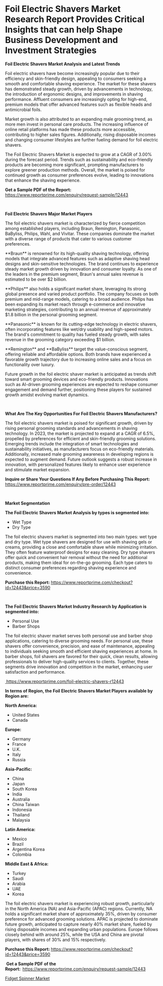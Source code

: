 <p><h1>Foil Electric Shavers Market Research Report Provides Critical Insights that can help Shape Business Development and Investment Strategies</h1></p><p><strong>Foil Electric Shavers Market Analysis and Latest Trends</strong></p>
<p><p>Foil electric shavers have become increasingly popular due to their efficiency and skin-friendly design, appealing to consumers seeking a smooth and comfortable shaving experience. The market for these shavers has demonstrated steady growth, driven by advancements in technology, the introduction of ergonomic designs, and improvements in shaving performance. Affluent consumers are increasingly opting for high-end, premium models that offer advanced features such as flexible heads and antimicrobial foils.</p><p>Market growth is also attributed to an expanding male grooming trend, as more men invest in personal care products. The increasing influence of online retail platforms has made these products more accessible, contributing to higher sales figures. Additionally, rising disposable incomes and changing consumer lifestyles are further fueling demand for foil electric shavers.</p><p>The Foil Electric Shavers Market is expected to grow at a CAGR of 3.00% during the forecast period. Trends such as sustainability and eco-friendly products are becoming more significant, prompting manufacturers to explore greener production methods. Overall, the market is poised for continued growth as consumer preferences evolve, leading to innovations that enhance the shaving experience.</p></p>
<p><strong>Get a Sample PDF of the Report:&nbsp;</strong> <a href="https://www.reportprime.com/enquiry/request-sample/12443?utm_campaign=3251&utm_medium=2&utm_source=Github&utm_content=ia&utm_term=18032025&utm_id=foil-electric-shavers">https://www.reportprime.com/enquiry/request-sample/12443</a></p>
<p>&nbsp;</p>
<p><strong>Foil Electric Shavers Major Market Players</strong></p>
<p><p>The foil electric shavers market is characterized by fierce competition among established players, including Braun, Remington, Panasonic, BaByliss, Philips, Wahl, and Vivitar. These companies dominate the market with a diverse range of products that cater to various customer preferences.</p><p>**Braun** is renowned for its high-quality shaving technology, offering models that integrate advanced features such as adaptive shaving head designs and skin-sensitive technologies. The brand continues to experience steady market growth driven by innovation and consumer loyalty. As one of the leaders in the premium segment, Braun's annual sales revenue is estimated to be over $2 billion.</p><p>**Philips** also holds a significant market share, leveraging its strong global presence and varied product portfolio. The company focuses on both premium and mid-range models, catering to a broad audience. Philips has been expanding its market reach through e-commerce and innovative marketing strategies, contributing to an annual revenue of approximately $1.8 billion in the personal grooming segment.</p><p>**Panasonic** is known for its cutting-edge technology in electric shavers, often incorporating features like wet/dry usability and high-speed motors. The brand's commitment to quality has fueled steady growth, with sales revenue in the grooming category exceeding $1 billion.</p><p>**Remington** and **BaByliss** target the value-conscious segment, offering reliable and affordable options. Both brands have experienced a favorable growth trajectory due to increasing online sales and a focus on functionality over luxury.</p><p>Future growth in the foil electric shaver market is anticipated as trends shift toward smart grooming devices and eco-friendly products. Innovations such as AI-driven grooming experiences are expected to reshape consumer engagement and demand further, positioning these players for sustained growth amidst evolving market dynamics.</p></p>
<p>&nbsp;</p>
<p><strong>What Are The Key Opportunities For Foil Electric Shavers Manufacturers?</strong></p>
<p><p>The foil electric shavers market is poised for significant growth, driven by rising personal grooming standards and advancements in shaving technology. In 2023, the market is projected to expand at a CAGR of 6.5%, propelled by preferences for efficient and skin-friendly grooming solutions. Emerging trends include the integration of smart technologies and sustainability initiatives, as manufacturers focus on eco-friendly materials. Additionally, increased male grooming awareness in developing regions is expected to augment demand. Future outlook suggests a robust increase in innovation, with personalized features likely to enhance user experience and stimulate market expansion.</p></p>
<p><strong>Inquire or Share Your Questions If Any Before Purchasing This Report:</strong> <a href="https://www.reportprime.com/enquiry/pre-order/12443?utm_campaign=3251&utm_medium=2&utm_source=Github&utm_content=ia&utm_term=18032025&utm_id=foil-electric-shavers">https://www.reportprime.com/enquiry/pre-order/12443</a></p>
<p>&nbsp;</p>
<p><strong>Market Segmentation</strong></p>
<p><strong>The Foil Electric Shavers Market Analysis by types is segmented into:</strong></p>
<p><ul><li>Wet Type</li><li>Dry Type</li></ul></p>
<p><p>The foil electric shavers market is segmented into two main types: wet type and dry type. Wet type shavers are designed for use with shaving gels or creams, providing a close and comfortable shave while minimizing irritation. They often feature waterproof designs for easy cleaning. Dry type shavers offer quick and convenient hair removal without the need for additional products, making them ideal for on-the-go grooming. Each type caters to distinct consumer preferences regarding shaving experience and convenience.</p></p>
<p><strong>Purchase this Report:&nbsp;</strong><a href="https://www.reportprime.com/checkout?id=12443&price=3590&utm_campaign=3251&utm_medium=2&utm_source=Github&utm_content=ia&utm_term=18032025&utm_id=foil-electric-shavers">https://www.reportprime.com/checkout?id=12443&price=3590</a></p>
<p>&nbsp;</p>
<p><strong>The Foil Electric Shavers Market Industry Research by Application is segmented into:</strong></p>
<p><ul><li>Personal Use</li><li>Barber Shops</li></ul></p>
<p><p>The foil electric shaver market serves both personal use and barber shop applications, catering to diverse grooming needs. For personal use, these shavers offer convenience, precision, and ease of maintenance, appealing to individuals seeking smooth and efficient shaving experiences at home. In barber shops, foil shavers are favored for their quick, clean results, allowing professionals to deliver high-quality services to clients. Together, these segments drive innovation and competition in the market, enhancing user satisfaction and performance.</p></p>
<p><a href="https://www.reportprime.com/foil-electric-shavers-r12443?utm_campaign=3251&utm_medium=2&utm_source=Github&utm_content=ia&utm_term=18032025&utm_id=foil-electric-shavers">&nbsp;https://www.reportprime.com/foil-electric-shavers-r12443</a></p>
<p><strong>In terms of Region, the Foil Electric Shavers Market Players available by Region are:</strong></p>
<p>
    <p> <strong> North America: </strong>
        <ul>
            <li>United States</li>
            <li>Canada</li>
        </ul>
        </p> 
    <p> <strong> Europe: </strong>
        <ul>
            <li>Germany</li>
            <li>France</li>
            <li>U.K.</li>
            <li>Italy</li>
            <li>Russia</li>
        </ul>
        </p> 
    <p> <strong> Asia-Pacific: </strong>
        <ul>
            <li>China</li>
            <li>Japan</li>
            <li>South Korea</li>
            <li>India</li>
            <li>Australia</li>
            <li>China Taiwan</li>
            <li>Indonesia</li>
            <li>Thailand</li>
            <li>Malaysia</li>
        </ul>
        </p> 
    <p> <strong> Latin America: </strong>
        <ul>
            <li>Mexico</li>
            <li>Brazil</li>
            <li>Argentina Korea</li>
            <li>Colombia</li>
        </ul>
        </p> 
    <p> <strong> Middle East & Africa: </strong>
        <ul>
            <li>Turkey</li>
            <li>Saudi</li>
            <li>Arabia</li>
            <li>UAE</li>
            <li>Korea</li>
        </ul>
    </p>
    </p>
<p><p>The foil electric shavers market is experiencing robust growth, particularly in the North America (NA) and Asia-Pacific (APAC) regions. Currently, NA holds a significant market share of approximately 35%, driven by consumer preference for advanced grooming solutions. APAC is projected to dominate future growth, anticipated to capture nearly 40% market share, fueled by rising disposable incomes and expanding urban populations. Europe follows closely behind with around 25%, while the USA and China are pivotal players, with shares of 30% and 15% respectively.</p></p>
<p><strong>Purchase this Report: </strong><a href="https://www.reportprime.com/checkout?id=12443&price=3590&utm_campaign=3251&utm_medium=2&utm_source=Github&utm_content=ia&utm_term=18032025&utm_id=foil-electric-shavers">https://www.reportprime.com/checkout?id=12443&price=3590</a></p>
<p>&nbsp;<strong>Get a Sample PDF of the Report:&nbsp;&nbsp;</strong><a href="https://www.reportprime.com/enquiry/request-sample/12443?utm_campaign=3251&utm_medium=2&utm_source=Github&utm_content=ia&utm_term=18032025&utm_id=foil-electric-shavers">https://www.reportprime.com/enquiry/request-sample/12443</a></p>
<p><strong></strong></p>
<p><p><a href="https://github.com/shrebasokib/Market-Research-Report-List-1/blob/main/fidget-spinner-market.md?utm_campaign=3251&utm_medium=2&utm_source=Github&utm_content=ia&utm_term=18032025&utm_id=foil-electric-shavers">Fidget Spinner Market</a></p></p>